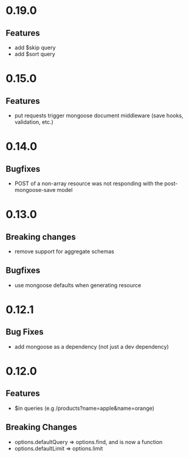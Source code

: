 # 0.19.0

## Features
- add $skip query
- add $sort query

# 0.15.0

## Features
- put requests trigger mongoose document middleware (save hooks, validation, etc.)

# 0.14.0

## Bugfixes
- POST of a non-array resource was not responding with the post-mongoose-save model

# 0.13.0

## Breaking changes
- remove support for aggregate schemas

## Bugfixes
- use mongoose defaults when generating resource

# 0.12.1

## Bug Fixes
- add mongoose as a dependency (not just a dev dependency)

# 0.12.0

## Features
- $in queries (e.g /products?name=apple&name=orange)

## Breaking Changes
- options.defaultQuery => options.find, and is now a function
- options.defaultLimit => options.limit
